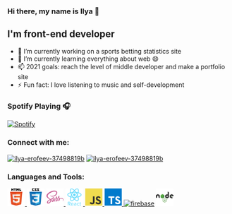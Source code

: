### Hi there, my name is Ilya 👋

## I'm front-end developer
- 🔭 I’m currently working on a sports betting statistics site
- 🌱 I’m currently learning everything about web 😄
- 📫 2021 goals: reach the level of middle developer and make a portfolio site
- ⚡ Fun fact: I love listening to music and self-development

### Spotify Playing 🎧

[![Spotify](https://spotify.ilerofeev.vercel.app/api/spotify)](https://open.spotify.com/user/2bbm0qpz2rkq5vtin2s2r8p0n)

### Connect with me:
<p align="left">
<a href="https://linkedin.com/in/ilya-erofeev-37498819b" target="blank"><img align="center" src="https://cdn.jsdelivr.net/npm/simple-icons@3.0.1/icons/linkedin.svg" alt="ilya-erofeev-37498819b" height="30" width="40" /></a>
  <a href="mailto:ilerofeev@yandex.ru" target="blank"><img align="center" src="https://cdn.jsdelivr.net/npm/simple-icons@3.13.0/icons/yandex.svg" alt="ilya-erofeev-37498819b" height="30" width="40" /></a>
</p>

### Languages and Tools:
<p align="left">
<a href="https://www.w3.org/html/" target="_blank"> <img src="https://raw.githubusercontent.com/devicons/devicon/master/icons/html5/html5-original-wordmark.svg" alt="html5" width="40" height="40"/> </a> 
<a href="https://www.w3schools.com/css/" target="_blank">
<img src="https://raw.githubusercontent.com/devicons/devicon/master/icons/css3/css3-original-wordmark.svg" alt="css3" width="40" height="40"/></a>
<a href="https://sass-lang.com" target="_blank"> <img src="https://raw.githubusercontent.com/devicons/devicon/master/icons/sass/sass-original.svg" alt="sass" width="40" height="40"/> </a> 
<a href="https://reactjs.org/" target="_blank"> <img src="https://raw.githubusercontent.com/devicons/devicon/master/icons/react/react-original-wordmark.svg" alt="react" width="40" height="40"/> </a>
<a href="https://developer.mozilla.org/en-US/docs/Web/JavaScript" target="_blank"> <img src="https://raw.githubusercontent.com/devicons/devicon/master/icons/javascript/javascript-original.svg" alt="javascript" width="40" height="40"/> </a>
<a href="https://www.typescriptlang.org/" target="_blank"> <img src="https://raw.githubusercontent.com/devicons/devicon/master/icons/typescript/typescript-original.svg" alt="typescript" width="40" height="40"/> </a>
<a href="https://firebase.google.com/" target="_blank"> <img src="https://www.vectorlogo.zone/logos/firebase/firebase-icon.svg" alt="firebase" width="40" height="40"/></a> 
<a href="https://nodejs.org" target="_blank"> <img src="https://raw.githubusercontent.com/devicons/devicon/master/icons/nodejs/nodejs-original-wordmark.svg" alt="nodejs" width="40" height="40"/> </a> 
</p>
